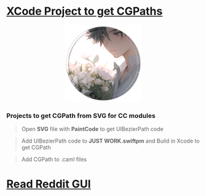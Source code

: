[XCode Project to get CGPaths](https://github.com/dobabaophuc1706/misakarepo)
=============
<p align="center"> 
 <img src="https://raw.githubusercontent.com/dobabaophuc1706/dobabaophuc1706/main/README/Avt.png" alt="Avt" width="Avt" height="200"/> 
  <p/> 

  <h3 align="left">Projects to get CGPath from SVG for CC modules</h3>
  
> Open **SVG** file with **PaintCode** to get UIBezierPath code

> Add UIBezierPath code to **JUST WORK.swiftpm** and Build in Xcode to get CGPath

> Add CGPath to .caml files


[Read Reddit GUI](https://www.reddit.com/r/iOSthemes/comments/12dbmcy/tutorial_theming_ios_control_center_modules_on/?rdt=54329&onetap_auto=true&one_tap=true)
=============
